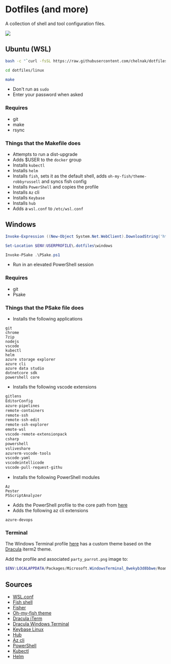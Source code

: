 # Dotfiles (and more)

A collection of shell and tool configuration files.

![](https://cultofthepartyparrot.com/parrots/hd/laptop_parrot.gif)

## Ubuntu (WSL)

```bash
bash -c "`curl -fsSL https://raw.githubusercontent.com/chelnak/dotfiles/master/linux/install.sh`"

cd dotfiles/linux

make
```
* Don't run as `sudo`
* Enter your password when asked

### Requires
* git
* make
* rsync

### Things that the Makefile does
* Attempts to run a dist-upgrade
* Adds $USER to the `docker` group
* Installs `kubectl`
* Installs `helm`
* Installs `fish`, sets it as the default shell, adds `oh-my-fish/theme-robbyrussell` and syncs fish config
* Installs `PowerShell` and copies the profile
* Installs `Az` cli
* Installs `Keybase`
* Installs `hub`
* Adds a `wsl.conf` to `/etc/wsl.conf`

## Windows

```PowerShell
Invoke-Expression ((New-Object System.Net.WebClient).DownloadString('https://raw.githubusercontent.com/chelnak/dotfiles/master/windows/install.sh'))

Set-Location $ENV:USERPROFILE\.dotfiles\windows

Invoke-PSake .\PSake.ps1

```

* Run in an elevated PowerShell session

### Requires
* git
* Psake

### Things that the PSake file does
* Installs the following applications
```
git
chrome
7zip
nodejs
vscode
kubectl
helm
azure storage explorer
azure cli
azure data studio
dotnetcore sdk
powershell core
```
* Installs the following vscode extensions
```javascript
gitlens
EditorConfig
azure-pipelines
remote-containers
remote-ssh
remote-ssh-edit
remote-ssh-explorer
emote-wsl
vscode-remote-extensionpack
csharp
powershell
vsliveshare
azurerm-vscode-tools
vscode-yaml
vscodeintellicode
vscode-pull-request-githu
```
* Installs the following PowerShell modules
```
Az
Pester
PSScriptAnalyzer
```
* Adds the PowerShell profile to the core path from [here](linux/config/powershell)
* Adds the following az cli extensions
```
azure-devops
```

### Terminal

The Windows Terminal profile [here](windows/terminal/profile.json) has a custom theme based on the [Dracula](https://github.com/dracula/iterm) iterm2 theme.

Add the profile and associated `party_parrot.png` image to:

``` PowerShell
$ENV:LOCALAPPDATA/Packages/Microsoft.WindowsTerminal_8wekyb3d8bbwe/RoamingState
```

## Sources

* [WSL.conf](https://devblogs.microsoft.com/commandline/automatically-configuring-wsl/)
* [Fish shell](https://github.com/fish-shell/fish-shell)
* [Fisher](https://github.com/jorgebucaran/fisher)
* [Oh-my-fish theme](https://github.com/oh-my-fish/theme-robbyrussell)
* [Dracula iTerm](https://github.com/dracula/iterm)
* [Dracula Windows Terminal](https://github.com/dracula/windows-terminal)
* [Keybase Linux](https://keybase.io/docs/the_app/install_linux)
* [Hub](https://hub.github.com/)
* [Az cli](https://docs.microsoft.com/en-us/cli/azure/install-azure-cli-apt?view=azure-cli-latest)
* [PowerShell](https://docs.microsoft.com/en-us/powershell/scripting/install/installing-powershell-core-on-linux?view=powershell-6)
* [Kubectl](https://kubernetes.io/docs/tasks/tools/install-kubectl/#install-using-native-package-management)
* [Helm](https://helm.sh/docs/using_helm/#from-script)
